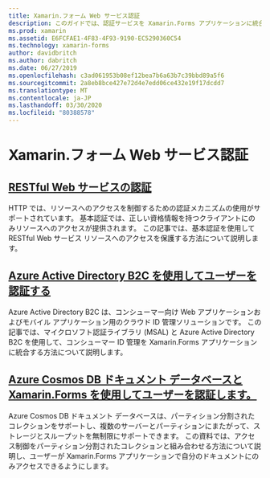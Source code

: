 ```yaml
---
title: Xamarin.フォーム Web サービス認証
description: このガイドでは、認証サービスを Xamarin.Forms アプリケーションに統合して、ユーザーが自分のデータにしかアクセスできないままバックエンドを共有できるようにする方法について説明します。
ms.prod: xamarin
ms.assetid: E6FCFAE1-4F83-4F93-9190-EC5290360C54
ms.technology: xamarin-forms
author: davidbritch
ms.author: dabritch
ms.date: 06/27/2019
ms.openlocfilehash: c3ad061953b08ef12bea7b6a63b7c39bbd89a5f6
ms.sourcegitcommit: 2a8eb8bce427e72d4e7edd06ce432e19f17dcdd7
ms.translationtype: MT
ms.contentlocale: ja-JP
ms.lasthandoff: 03/30/2020
ms.locfileid: "80388578"
---
```

# <a name="xamarinforms-web-service-authentication"></a>Xamarin.フォーム Web サービス認証

## <a name="authenticate-a-restful-web-service"></a>[RESTful Web サービスの認証](rest.md)

HTTP では、リソースへのアクセスを制御するための認証メカニズムの使用がサポートされています。 基本認証では、正しい資格情報を持つクライアントにのみリソースへのアクセスが提供されます。 この記事では、基本認証を使用して RESTful Web サービス リソースへのアクセスを保護する方法について説明します。

## <a name="authenticate-users-with-azure-active-directory-b2c"></a>[Azure Active Directory B2C を使用してユーザーを認証する](azure-ad-b2c.md)

Azure Active Directory B2C は、コンシューマー向け Web アプリケーションおよびモバイル アプリケーション用のクラウド ID 管理ソリューションです。 この記事では、マイクロソフト認証ライブラリ (MSAL) と Azure Active Directory B2C を使用して、コンシューマー ID 管理を Xamarin.Forms アプリケーションに統合する方法について説明します。

## <a name="authenticate-users-with-an-azure-cosmos-db-document-database-and-xamarinforms"></a>[Azure Cosmos DB ドキュメント データベースと Xamarin.Forms を使用してユーザーを認証します。](azure-cosmosdb-auth.md)

Azure Cosmos DB ドキュメント データベースは、パーティション分割されたコレクションをサポートし、複数のサーバーとパーティションにまたがって、ストレージとスループットを無制限にサポートできます。 この資料では、アクセス制御をパーティション分割されたコレクションと組み合わせる方法について説明し、ユーザーが Xamarin.Forms アプリケーションで自分のドキュメントにのみアクセスできるようにします。
